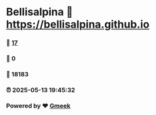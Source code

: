 # Bellisalpina :link: https://bellisalpina.github.io 
### :page_facing_up: [17](https://bellisalpina.github.io/tag.html) 
### :speech_balloon: 0 
### :hibiscus: 18183 
### :alarm_clock: 2025-05-13 19:45:32 
### Powered by :heart: [Gmeek](https://github.com/Meekdai/Gmeek)
